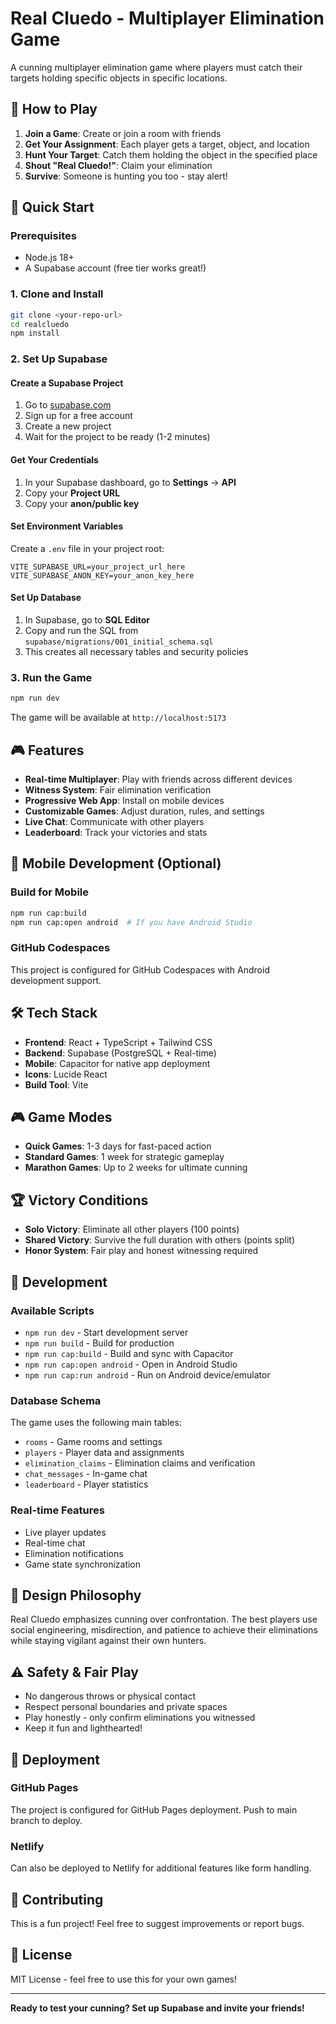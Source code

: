 # Real Cluedo - Multiplayer Elimination Game

A cunning multiplayer elimination game where players must catch their targets holding specific objects in specific locations.

## 🎯 How to Play

1. **Join a Game**: Create or join a room with friends
2. **Get Your Assignment**: Each player gets a target, object, and location
3. **Hunt Your Target**: Catch them holding the object in the specified place
4. **Shout "Real Cluedo!"**: Claim your elimination
5. **Survive**: Someone is hunting you too - stay alert!

## 🚀 Quick Start

### Prerequisites
- Node.js 18+
- A Supabase account (free tier works great!)

### 1. Clone and Install
```bash
git clone <your-repo-url>
cd realcluedo
npm install
```

### 2. Set Up Supabase

#### Create a Supabase Project
1. Go to [supabase.com](https://supabase.com)
2. Sign up for a free account
3. Create a new project
4. Wait for the project to be ready (1-2 minutes)

#### Get Your Credentials
1. In your Supabase dashboard, go to **Settings** → **API**
2. Copy your **Project URL**
3. Copy your **anon/public key**

#### Set Environment Variables
Create a `.env` file in your project root:
```env
VITE_SUPABASE_URL=your_project_url_here
VITE_SUPABASE_ANON_KEY=your_anon_key_here
```

#### Set Up Database
1. In Supabase, go to **SQL Editor**
2. Copy and run the SQL from `supabase/migrations/001_initial_schema.sql`
3. This creates all necessary tables and security policies

### 3. Run the Game
```bash
npm run dev
```

The game will be available at `http://localhost:5173`

## 🎮 Features

- **Real-time Multiplayer**: Play with friends across different devices
- **Witness System**: Fair elimination verification
- **Progressive Web App**: Install on mobile devices
- **Customizable Games**: Adjust duration, rules, and settings
- **Live Chat**: Communicate with other players
- **Leaderboard**: Track your victories and stats

## 📱 Mobile Development (Optional)

### Build for Mobile
```bash
npm run cap:build
npm run cap:open android  # If you have Android Studio
```

### GitHub Codespaces
This project is configured for GitHub Codespaces with Android development support.

## 🛠 Tech Stack

- **Frontend**: React + TypeScript + Tailwind CSS
- **Backend**: Supabase (PostgreSQL + Real-time)
- **Mobile**: Capacitor for native app deployment
- **Icons**: Lucide React
- **Build Tool**: Vite

## 🎮 Game Modes

- **Quick Games**: 1-3 days for fast-paced action
- **Standard Games**: 1 week for strategic gameplay  
- **Marathon Games**: Up to 2 weeks for ultimate cunning

## 🏆 Victory Conditions

- **Solo Victory**: Eliminate all other players (100 points)
- **Shared Victory**: Survive the full duration with others (points split)
- **Honor System**: Fair play and honest witnessing required

## 🔧 Development

### Available Scripts
- `npm run dev` - Start development server
- `npm run build` - Build for production
- `npm run cap:build` - Build and sync with Capacitor
- `npm run cap:open android` - Open in Android Studio
- `npm run cap:run android` - Run on Android device/emulator

### Database Schema
The game uses the following main tables:
- `rooms` - Game rooms and settings
- `players` - Player data and assignments
- `elimination_claims` - Elimination claims and verification
- `chat_messages` - In-game chat
- `leaderboard` - Player statistics

### Real-time Features
- Live player updates
- Real-time chat
- Elimination notifications
- Game state synchronization

## 🎨 Design Philosophy

Real Cluedo emphasizes cunning over confrontation. The best players use social engineering, misdirection, and patience to achieve their eliminations while staying vigilant against their own hunters.

## ⚠️ Safety & Fair Play

- No dangerous throws or physical contact
- Respect personal boundaries and private spaces  
- Play honestly - only confirm eliminations you witnessed
- Keep it fun and lighthearted!

## 🚀 Deployment

### GitHub Pages
The project is configured for GitHub Pages deployment. Push to main branch to deploy.

### Netlify
Can also be deployed to Netlify for additional features like form handling.

## 🤝 Contributing

This is a fun project! Feel free to suggest improvements or report bugs.

## 📄 License

MIT License - feel free to use this for your own games!

---

**Ready to test your cunning? Set up Supabase and invite your friends!**